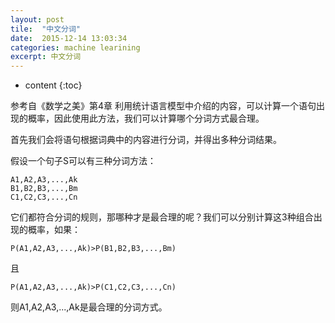 ```yaml
---
layout: post
tile:  "中文分词"
date:  2015-12-14 13:03:34
categories: machine learining 
excerpt: 中文分词
---
```


* content
{:toc}



参考自《数学之美》第4章
利用统计语言模型中介绍的内容，可以计算一个语句出现的概率，因此使用此方法，我们可以计算哪个分词方式最合理。

首先我们会将语句根据词典中的内容进行分词，并得出多种分词结果。

假设一个句子S可以有三种分词方法：

	A1,A2,A3,...,Ak
	B1,B2,B3,...,Bm
	C1,C2,C3,...,Cn
它们都符合分词的规则，那哪种才是最合理的呢？我们可以分别计算这3种组合出现的概率，如果：

	P(A1,A2,A3,...,Ak)>P(B1,B2,B3,...,Bm)
且

	P(A1,A2,A3,...,Ak)>P(C1,C2,C3,...,Cn)
则A1,A2,A3,...,Ak是最合理的分词方式。
